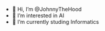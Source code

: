 - 👋 Hi, I’m @JohnnyTheHood
- 👀 I’m interested in AI
- 🌱 I’m currently studing Informatics



<!---
JohnnyTheHood/JohnnyTheHood is a ✨ special ✨ repository because its `README.md` (this file) appears on your GitHub profile.
You can click the Preview link to take a look at your changes.
--->
